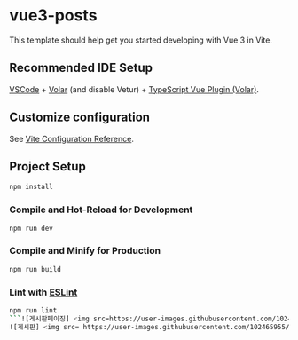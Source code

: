 # vue3-posts

This template should help get you started developing with Vue 3 in Vite.

## Recommended IDE Setup

[VSCode](https://code.visualstudio.com/) + [Volar](https://marketplace.visualstudio.com/items?itemName=Vue.volar) (and disable Vetur) + [TypeScript Vue Plugin (Volar)](https://marketplace.visualstudio.com/items?itemName=Vue.vscode-typescript-vue-plugin).

## Customize configuration

See [Vite Configuration Reference](https://vitejs.dev/config/).

## Project Setup

```sh
npm install
```

### Compile and Hot-Reload for Development

```sh
npm run dev
```

### Compile and Minify for Production

```sh
npm run build
```

### Lint with [ESLint](https://eslint.org/)

```sh
npm run lint
```![게시판페이징] <img src=https://user-images.githubusercontent.com/102465955/209620401-2b608656-1833-4114-b31d-f61e65554084.gif width="80%">
![게시판] <img src= https://user-images.githubusercontent.com/102465955/209620404-741ef71d-fb49-4615-9e63-e0515548dcdf.gif width="80%>

